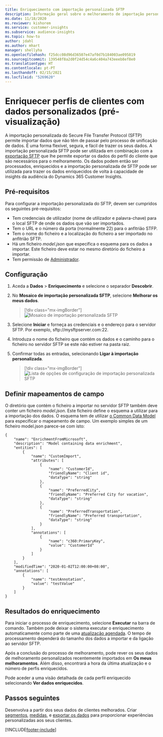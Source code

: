 ```yaml
---
title: Enriquecimento com importação personalizada SFTP
description: Informação geral sobre o melhoramento de importação personalizado SFTP.
ms.date: 11/18/2020
ms.reviewer: kishorem
ms.service: customer-insights
ms.subservice: audience-insights
ms.topic: how-to
author: jdahl
ms.author: mhart
manager: shellyha
ms.openlocfilehash: f25dcc08d96d36507e47af0d7b184003ae095819
ms.sourcegitcommit: 139548f8a2d0f24d54c4a6c404a743eeeb8ef8e0
ms.translationtype: HT
ms.contentlocale: pt-PT
ms.lasthandoff: 02/15/2021
ms.locfileid: "5269620"
---
```

# <a name="enrich-customer-profiles-with-custom-data-preview"></a>Enriquecer perfis de clientes com dados personalizados (pré-visualização)

A importação personalizada do Secure File Transfer Protocol (SFTP) permite importar dados que não têm de passar pelo processo de unificação de dados. É uma forma flexível, segura, e fácil de trazer os seus dados. A importação personalizada SFTP pode ser utilizada em combinação com a [exportação SFTP](export-sftp.md) que lhe permite exportar os dados do perfil do cliente que são necessários para o melhoramento. Os dados podem então ser processados, enriquecidos e a importação personalizada de SFTP pode ser utilizada para trazer os dados enriquecidos de volta à capacidade de insights da audiência do Dynamics 365 Customer Insights.

## <a name="prerequisites"></a>Pré-requisitos

Para configurar a importação personalizada do SFTP, devem ser cumpridos os seguintes pré-requisitos:

- Tem credenciais de utilizador (nome de utilizador e palavra-chave) para o local SFTP de onde os dados que vão ser importados.
- Tem o URL e o número da porta (normalmente 22) para o anfitrião STFP.
- Tem o nome do ficheiro e a localização do ficheiro a ser importado no anfitrião SFTP.
- Há um ficheiro *model.json* que especifica o esquema para os dados a importar. Este ficheiro deve estar no mesmo diretório do ficheiro a importar.
- Tem permissão de [Administrador](permissions.md#administrator).

## <a name="configuration"></a>Configuração

1. Aceda a **Dados** > **Enriquecimento** e selecione o separador **Descobrir**.

1. No **Mosaico de importação personalizada SFTP**, selecione **Melhorar os meus dados**.

   > [!div class="mx-imgBorder"]
   > ![Mosaico de importação personalizada SFTP](media/SFTP_Custom_Import_tile.png "Mosaico de importação personalizada SFTP")

1. Selecione **Iniciar** e forneça as credenciais e o endereço para o servidor SFTP. Por exemplo, sftp://mysftpserver.com:22.

1. Introduza o nome do ficheiro que contém os dados e o caminho para o ficheiro no servidor SFTP se este não estiver na pasta raiz.

1. Confirmar todas as entradas, selecionando **Ligar à importação personalizada**.

   > [!div class="mx-imgBorder"]
   > ![Lista de opções de configuração de importação personalizada SFTP](media/SFTP_Custom_Import_Configuration_flyout.png "Lista de opções de configuração de importação personalizada SFTP")

## <a name="defining-field-mappings"></a>Definir mapeamentos de campo 

O diretório que contém o ficheiro a importar no servidor SFTP também deve conter um ficheiro *model.json*. Este ficheiro define o esquema a utilizar para a importação dos dados. O esquema tem de utilizar [o Common Data Model](https://docs.microsoft.com/common-data-model/) para especificar o mapeamento de campo. Um exemplo simples de um ficheiro model.json parece-se com isto:

```
{
    "name": "EnrichmentFromMicrosoft",
    "description": "Model containing data enrichment",
    "entities": [
        {
            "name": "CustomImport",
            "attributes": [
                {
                    "name": "CustomerId",
                    "friendlyName": "Client id",
                    "dataType": "string"
                },
                {
                    "name": "PreferredCity",
                    "friendlyName": "Preferred City for vacation",
                    "dataType": "string"
                },
                {
                    "name": "PreferredTransportation",
                    "friendlyName": "Preferred transportation",
                    "dataType": "string"
                }
            ],
            "annotations": [
                {
                    "name": "c360:PrimaryKey",
                    "value": "CustomerId"
                }
            ]
        }
    ],
    "modifiedTime": "2020-01-02T12:00:00+08:00",
    "annotations": [
        {
            "name": "testAnnotation",
            "value": "testValue"
        }
    ]
}
```

## <a name="enrichment-results"></a>Resultados do enriquecimento

Para iniciar o processo de enriquecimento, selecione **Executar** na barra de comando. Também pode deixar o sistema executar o enriquecimento automaticamente como parte de uma [atualização agendada](system.md#schedule-tab). O tempo de processamento dependerá do tamanho dos dados a importar e da ligação ao servidor SFTP.

Após a conclusão do processo de melhoramento, pode rever os seus dados de melhoramento personalizados recentemente importados em **Os meus melhoramentos**. Além disso, encontrará a hora da última atualização e o número de perfis enriquecidos.

Pode aceder a uma visão detalhada de cada perfil enriquecido selecionando **Ver dados enriquecidos**.

## <a name="next-steps"></a>Passos seguintes

Desenvolva a partir dos seus dados de clientes melhorados. Criar [segmentos](segments.md), [medidas](measures.md), e [exportar os dados](export-destinations.md) para proporcionar experiências personalizadas aos seus clientes.




[!INCLUDE[footer-include](../includes/footer-banner.md)]